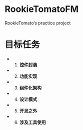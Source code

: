 # RookieTomatoFM
RookieTomato‘s practice project
# 目标任务
- 1. **控件封装** 
- 2. **功能实现** 
- 3. **组件化架构** 
- 4. **设计模式** 
- 5. **开发之外** 
- 6. **涉及工具使用**
